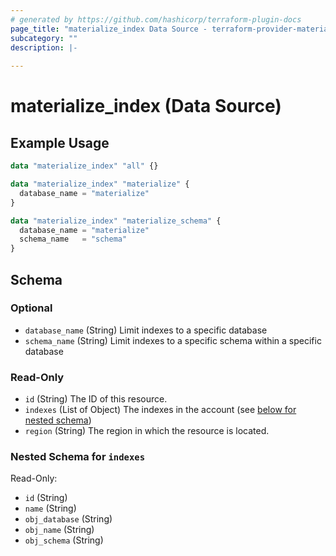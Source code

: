 ```yaml
---
# generated by https://github.com/hashicorp/terraform-plugin-docs
page_title: "materialize_index Data Source - terraform-provider-materialize"
subcategory: ""
description: |-
  
---
```


# materialize_index (Data Source)



## Example Usage

```terraform
data "materialize_index" "all" {}

data "materialize_index" "materialize" {
  database_name = "materialize"
}

data "materialize_index" "materialize_schema" {
  database_name = "materialize"
  schema_name   = "schema"
}
```

<!-- schema generated by tfplugindocs -->
## Schema

### Optional

- `database_name` (String) Limit indexes to a specific database
- `schema_name` (String) Limit indexes to a specific schema within a specific database

### Read-Only

- `id` (String) The ID of this resource.
- `indexes` (List of Object) The indexes in the account (see [below for nested schema](#nestedatt--indexes))
- `region` (String) The region in which the resource is located.

<a id="nestedatt--indexes"></a>
### Nested Schema for `indexes`

Read-Only:

- `id` (String)
- `name` (String)
- `obj_database` (String)
- `obj_name` (String)
- `obj_schema` (String)
